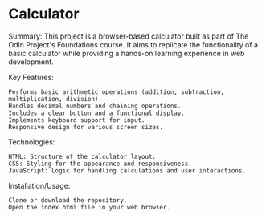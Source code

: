 # Calculator

Summary: This project is a browser-based calculator built as part of The Odin Project's Foundations course. It aims to replicate the functionality of a basic calculator while providing a hands-on learning
experience in web development.

Key Features:

    Performs basic arithmetic operations (addition, subtraction, multiplication, division).
    Handles decimal numbers and chaining operations.
    Includes a clear button and a functional display.
    Implements keyboard support for input.
    Responsive design for various screen sizes.

Technologies:

    HTML: Structure of the calculator layout.
    CSS: Styling for the appearance and responsiveness.
    JavaScript: Logic for handling calculations and user interactions.

Installation/Usage:

    Clone or download the repository.
    Open the index.html file in your web browser.
